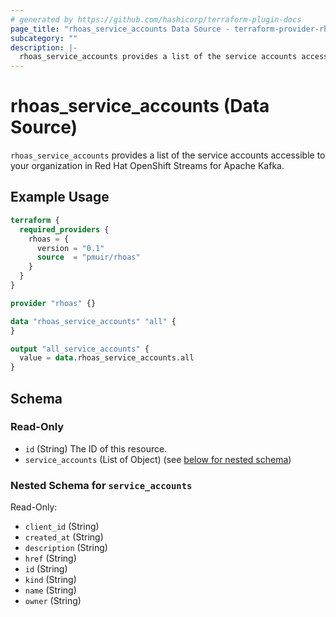 ```yaml
---
# generated by https://github.com/hashicorp/terraform-plugin-docs
page_title: "rhoas_service_accounts Data Source - terraform-provider-rhoas"
subcategory: ""
description: |-
  rhoas_service_accounts provides a list of the service accounts accessible to your organization in Red Hat OpenShift Streams for Apache Kafka.
---
```


# rhoas_service_accounts (Data Source)

`rhoas_service_accounts` provides a list of the service accounts accessible to your organization in Red Hat OpenShift Streams for Apache Kafka.

## Example Usage

```terraform
terraform {
  required_providers {
    rhoas = {
      version = "0.1"
      source  = "pmuir/rhoas"
    }
  }
}

provider "rhoas" {}

data "rhoas_service_accounts" "all" {
}

output "all_service_accounts" {
  value = data.rhoas_service_accounts.all
}
```

<!-- schema generated by tfplugindocs -->
## Schema

### Read-Only

- `id` (String) The ID of this resource.
- `service_accounts` (List of Object) (see [below for nested schema](#nestedatt--service_accounts))

<a id="nestedatt--service_accounts"></a>
### Nested Schema for `service_accounts`

Read-Only:

- `client_id` (String)
- `created_at` (String)
- `description` (String)
- `href` (String)
- `id` (String)
- `kind` (String)
- `name` (String)
- `owner` (String)



